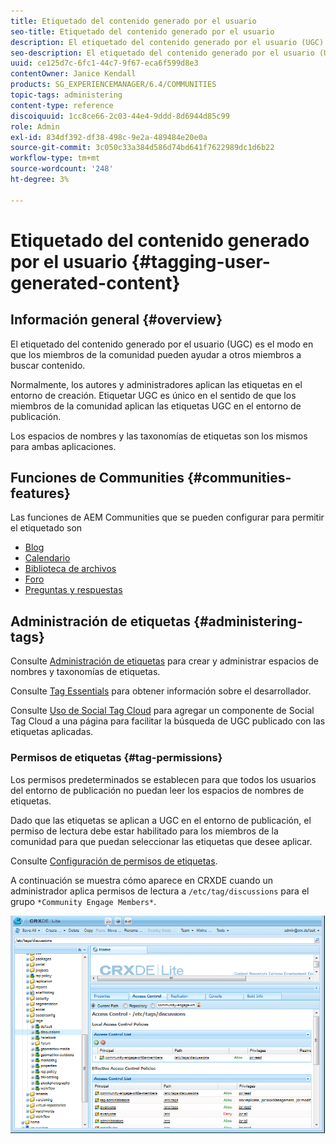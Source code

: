 ```yaml
---
title: Etiquetado del contenido generado por el usuario
seo-title: Etiquetado del contenido generado por el usuario
description: El etiquetado del contenido generado por el usuario (UGC) es la forma en que los miembros de la comunidad pueden ayudar a otros miembros a buscar contenido
seo-description: El etiquetado del contenido generado por el usuario (UGC) es la forma en que los miembros de la comunidad pueden ayudar a otros miembros a buscar contenido
uuid: ce125d7c-6fc1-44c7-9f67-eca6f599d8e3
contentOwner: Janice Kendall
products: SG_EXPERIENCEMANAGER/6.4/COMMUNITIES
topic-tags: administering
content-type: reference
discoiquuid: 1cc8ce66-2c03-44e4-9ddd-8d6944d85c99
role: Admin
exl-id: 834df392-df38-498c-9e2a-489484e20e0a
source-git-commit: 3c050c33a384d586d74bd641f7622989dc1d6b22
workflow-type: tm+mt
source-wordcount: '248'
ht-degree: 3%

---
```


# Etiquetado del contenido generado por el usuario {#tagging-user-generated-content}

## Información general {#overview}

El etiquetado del contenido generado por el usuario (UGC) es el modo en que los miembros de la comunidad pueden ayudar a otros miembros a buscar contenido.

Normalmente, los autores y administradores aplican las etiquetas en el entorno de creación. Etiquetar UGC es único en el sentido de que los miembros de la comunidad aplican las etiquetas UGC en el entorno de publicación.

Los espacios de nombres y las taxonomías de etiquetas son los mismos para ambas aplicaciones.

## Funciones de Communities {#communities-features}

Las funciones de AEM Communities que se pueden configurar para permitir el etiquetado son

* [Blog](blog-feature.md)
* [Calendario](calendar.md)
* [Biblioteca de archivos](file-library.md)
* [Foro](forum.md#configuretheaddedforum)
* [Preguntas y respuestas](working-with-qna.md)

## Administración de etiquetas {#administering-tags}

Consulte [Administración de etiquetas](../../help/sites-administering/tags.md#tagging-console) para crear y administrar espacios de nombres y taxonomías de etiquetas.

Consulte [Tag Essentials](tag.md) para obtener información sobre el desarrollador.

Consulte [Uso de Social Tag Cloud](tagcloud.md) para agregar un componente de Social Tag Cloud a una página para facilitar la búsqueda de UGC publicado con las etiquetas aplicadas.

### Permisos de etiquetas {#tag-permissions}

Los permisos predeterminados se establecen para que todos los usuarios del entorno de publicación no puedan leer los espacios de nombres de etiquetas.

Dado que las etiquetas se aplican a UGC en el entorno de publicación, el permiso de lectura debe estar habilitado para los miembros de la comunidad para que puedan seleccionar las etiquetas que desee aplicar.

Consulte [Configuración de permisos de etiquetas](../../help/sites-administering/tags.md#setting-tag-permissions).

A continuación se muestra cómo aparece en CRXDE cuando un administrador aplica permisos de lectura a `/etc/tag/discussions` para el grupo `*Community Engage Members*`.

![chlimage_1-74](assets/chlimage_1-74.png)
